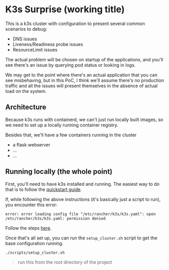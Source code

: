 # K3s Surprise (working title)

This is a k3s cluster with configuration to present several common scenarios to debug:

- DNS issues
- Liveness/Readiness probe issues
- ResourceLimit issues

The actual problem will be chosen on startup of the applications, and you'll see there's an issue by querying pod status or looking in logs.

We may get to the point where there's an actual application that you can see misbehaving, but in this PoC, I think we'll assume there's no production traffic and all the issues will present themselves in the absence of actual load on the system.

## Architecture

Because k3s runs with containerd, we can't just run locally built images, so we need to set up a locally running container registry.

Besides that, we'll have a few containers running in the cluster

- a flask webserver
- ...
- ...

## Running locally (the whole point)

First, you'll need to have k3s installed and running. The easiest way to do that is to follow the [quickstart guide](https://docs.k3s.io/quick-start).

If, while following the above instructions (it's basically just a script to run), you encounter this error:

```
error: error loading config file "/etc/rancher/k3s/k3s.yaml": open /etc/rancher/k3s/k3s.yaml: permission denied
```

Follow the steps [here](https://devops.stackexchange.com/a/16044).

Once that's all set up, you can run the `setup_cluster.sh` script to get the base configuration running.

```sh
./scripts/setup_cluster.sh
```

> run this from the root directory of the project
